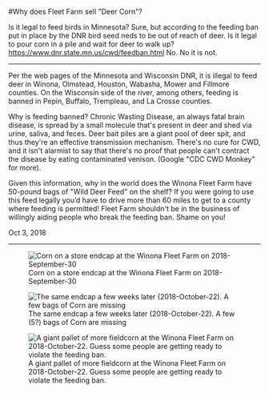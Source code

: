 #Why does Fleet Farm sell "Deer Corn"?

Is it legal to feed birds in Minnesota?  Sure, but according to the feeding ban put in place by the DNR bird seed neds to be out of reach of deer.  Is it legal to pour corn in a pile and wait for deer to walk up?  <https://www.dnr.state.mn.us/cwd/feedban.html>
No. No it is not.

*** 

Per the web pages of the Minnesota and Wisconsin DNR, it is illegal to feed deer in Winona, Olmstead, Houston, Wabasha, Mower and Fillmore counties. On the Wisconsin side of the river, among others, feeding is banned in Pepin, Buffalo, Trempleau, and La Crosse counties.

Why is feeding banned? Chronic Wasting Disease, an always fatal brain disease, is spread by a small molecule that's present in deer and shed via urine, saliva, and feces. Deer bait piles are a giant pool of deer spit, and thus they're an effective transmission mechanism. There's no cure for CWD, and it isn't alarmist to say that there's no proof that people can't contract the disease by eating contaminated venison. (Google "CDC CWD Monkey" for more).

Given this information, why in the world does the Winona Fleet Farm have 50-pound bags of "Wild Deer Feed" on the shelf? If you were going to use this feed legally you’d have to drive more than 60 miles to get to a county where feeding is permitted! Fleet Farm shouldn't be in the business of willingly aiding people who break the feeding ban. Shame on you!

Oct 3, 2018

***

<figure>
<img src="corn2_sept30.jpg" alt="Corn on a store endcap at the Winona Fleet Farm on 2018-September-30"> 
<figcaption>
Corn on a store endcap at the Winona Fleet Farm on 2018-September-30
</figcaption>
</figure>

<figure>
<img src="corn2_oct22.jpg" alt="The same endcap a few weeks later (2018-October-22).  A few bags of Corn are missing">
<figcaption>
The same endcap a few weeks later (2018-October-22).  A few (5?) bags of Corn are missing
</figcaption>
</figure>

<figure>
<img src="corn_oct22.jpg" alt="A giant pallet of more fieldcorn at the Winona Fleet Farm on 2018-October-22. Guess some people are getting ready to violate the feeding ban.">
<figcaption>A giant pallet of more fieldcorn at the Winona Fleet Farm on 2018-October-22. Guess some people are getting ready to violate the feeding ban.
</figcaption>
</figure>

